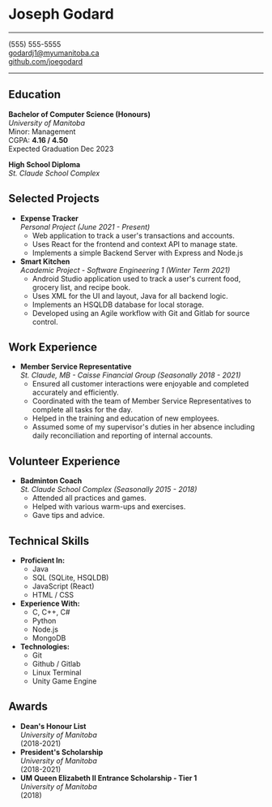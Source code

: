# Joseph Godard
***
(555) 555-5555          
godardj1@myumanitoba.ca  
[github.com/joegodard][Github Link] 
***
## Education
**Bachelor of Computer Science (Honours)**  
_University of Manitoba_  
Minor: Management  
CGPA: **4.16 / 4.50**  
Expected Graduation Dec 2023  

**High School Diploma**  
_St. Claude School Complex_  

## Selected Projects
* **Expense Tracker**  
 _Personal Project (June 2021 - Present)_
    * Web application to track a user's transactions and accounts.
    * Uses React for the frontend and context API to manage state.
    * Implements a simple Backend Server with Express and Node.js
* **Smart Kitchen**  
 _Academic Project - Software Engineering 1 (Winter Term 2021)_
    * Android Studio application used to track a user's current food, grocery list, and recipe book.
    * Uses XML for the UI and layout, Java for all backend logic.
    * Implements an HSQLDB database for local storage.
    * Developed using an Agile workflow with Git and Gitlab for source control.

## Work Experience
* **Member Service Representative**  
 _St. Claude, MB - Caisse Financial Group (Seasonally 2018 - 2021)_
    * Ensured all customer interactions were enjoyable and completed accurately and efficiently.
    * Coordinated with the team of Member Service Representatives to complete all tasks for the day.
    * Helped in the training and education of new employees.
    * Assumed some of my supervisor's duties in her absence including daily reconciliation and reporting of internal accounts.

## Volunteer Experience
* **Badminton Coach**  
 _St. Claude School Complex (Seasonally 2015 - 2018)_
    * Attended all practices and games.
    * Helped with various warm-ups and exercises.
    * Gave tips and advice.

## Technical Skills
* **Proficient In:**
    * Java
    * SQL (SQLite, HSQLDB)
    * JavaScript (React)
    * HTML / CSS
* **Experience With:**
    * C, C++, C#
    * Python
    * Node.js
    * MongoDB
* **Technologies:**
    * Git
    * Github / Gitlab
    * Linux Terminal
    * Unity Game Engine

## Awards
* **Dean's Honour List**  
 _University of Manitoba_  
 (2018-2021)
* **President's Scholarship**  
 _University of Manitoba_  
 (2018-2021)
* **UM Queen Elizabeth II Entrance Scholarship - Tier 1**  
 _University of Manitoba_  
 (2018)




[Github Link]: https://github.com/joegodard
